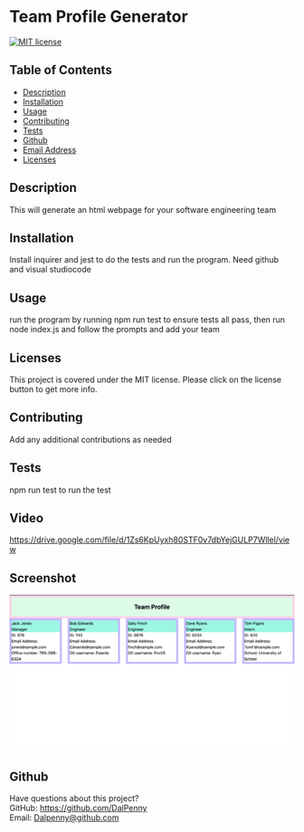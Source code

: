 # Team Profile Generator

  [![MIT license](https://img.shields.io/badge/License-MIT-blue.svg)](https://lbesson.mit-license.org/)

  ## Table of Contents
  * [Description](#description)
  * [Installation](#installation)
  * [Usage](#usage)
  * [Contributing](#contributing)
  * [Tests](#tests)
  * [Github](#github)
  * [Email Address](#email)
  * [Licenses](#licenses)

  
  ## Description
  This will generate an html webpage for your software engineering team

  ## Installation
  Install inquirer and jest to do the tests and run the program. Need github and visual studiocode

  ## Usage
  run the program by running npm run test to ensure tests all pass, then run node index.js and follow the prompts and add your team
  ## Licenses
  This project is covered under the MIT license. Please click on the license button to get more info.
  
  ## Contributing
  Add any additional contributions as needed
  
  ## Tests
  npm run test to run the test
  
  ## Video
  https://drive.google.com/file/d/1Zs6KpUyxh80STF0v7dbYejGULP7Wllel/view
  
  ## Screenshot
  
  <img width="1440" alt="Screen Shot" src="https://github.com/DalPenny/teamprofilegenerator/blob/main/assets/images/screenshot.png">
  
  ## Github
  Have questions about this project?  
  GitHub: https://github.com/DalPenny  
  Email: Dalpenny@github.com
